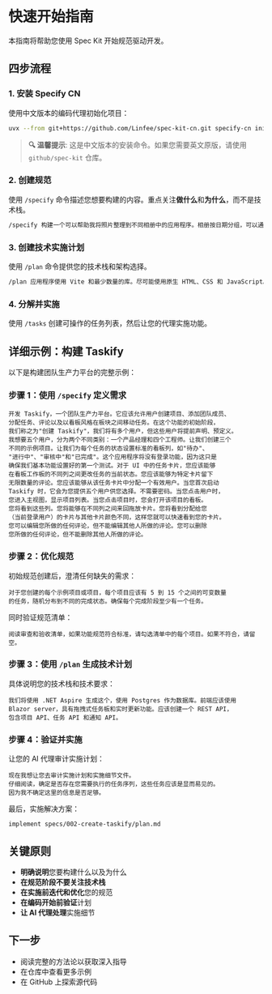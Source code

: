 # 快速开始指南

本指南将帮助您使用 Spec Kit 开始规范驱动开发。

## 四步流程

### 1. 安装 Specify CN

使用中文版本的编码代理初始化项目：

```bash
uvx --from git+https://github.com/Linfee/spec-kit-cn.git specify-cn init <PROJECT_NAME>
```

> **🔍 温馨提示**: 这是中文版本的安装命令。如果您需要英文原版，请使用 `github/spec-kit` 仓库。

### 2. 创建规范

使用 `/specify` 命令描述您想要构建的内容。重点关注**做什么**和**为什么**，而不是技术栈。

```bash
/specify 构建一个可以帮助我将照片整理到不同相册中的应用程序。相册按日期分组，可以通过在主页上拖拽来重新组织。相册不会嵌套在其他相册中。在每个相册内，照片以类似瓦片的界面预览。
```

### 3. 创建技术实施计划

使用 `/plan` 命令提供您的技术栈和架构选择。

```bash
/plan 应用程序使用 Vite 和最少数量的库。尽可能使用原生 HTML、CSS 和 JavaScript。图片不会上传到任何地方，元数据存储在本地 SQLite 数据库中。
```

### 4. 分解并实施

使用 `/tasks` 创建可操作的任务列表，然后让您的代理实施功能。

## 详细示例：构建 Taskify

以下是构建团队生产力平台的完整示例：

### 步骤 1：使用 `/specify` 定义需求

```text
开发 Taskify，一个团队生产力平台。它应该允许用户创建项目、添加团队成员、
分配任务、评论以及以看板风格在板块之间移动任务。在这个功能的初始阶段，
我们称之为"创建 Taskify"，我们将有多个用户，但这些用户将提前声明、预定义。
我想要五个用户，分为两个不同类别：一个产品经理和四个工程师。让我们创建三个
不同的示例项目。让我们为每个任务的状态设置标准的看板列，如"待办"、
"进行中"、"审核中"和"已完成"。这个应用程序将没有登录功能，因为这只是
确保我们基本功能设置好的第一个测试。对于 UI 中的任务卡片，您应该能够
在看板工作板的不同列之间更改任务的当前状态。您应该能够为特定卡片留下
无限数量的评论。您应该能够从该任务卡片中分配一个有效用户。当您首次启动
Taskify 时，它会为您提供五个用户供您选择。不需要密码。当您点击用户时，
您进入主视图，显示项目列表。当您点击项目时，您会打开该项目的看板。
您将看到这些列。您将能够在不同列之间来回拖放卡片。您将看到分配给您
（当前登录用户）的卡片与其他卡片颜色不同，这样您就可以快速看到您的卡片。
您可以编辑您所做的任何评论，但不能编辑其他人所做的评论。您可以删除
您所做的任何评论，但不能删除其他人所做的评论。
```

### 步骤 2：优化规范

初始规范创建后，澄清任何缺失的需求：

```text
对于您创建的每个示例项目或项目，每个项目应该有 5 到 15 个之间的可变数量
的任务，随机分布到不同的完成状态。确保每个完成阶段至少有一个任务。
```

同时验证规范清单：

```text
阅读审查和验收清单，如果功能规范符合标准，请勾选清单中的每个项目。如果不符合，请留空。
```

### 步骤 3：使用 `/plan` 生成技术计划

具体说明您的技术栈和技术要求：

```text
我们将使用 .NET Aspire 生成这个，使用 Postgres 作为数据库。前端应该使用
Blazor server，具有拖拽式任务板和实时更新功能。应该创建一个 REST API，
包含项目 API、任务 API 和通知 API。
```

### 步骤 4：验证并实施

让您的 AI 代理审计实施计划：

```text
现在我想让您去审计实施计划和实施细节文件。
仔细阅读，确定是否存在您需要执行的任务序列，这些任务应该是显而易见的。
因为我不确定这里的信息是否足够。
```

最后，实施解决方案：

```text
implement specs/002-create-taskify/plan.md
```

## 关键原则

- **明确说明**您要构建什么以及为什么
- **在规范阶段不要关注技术栈**
- **在实施前迭代和优化**您的规范
- **在编码开始前验证**计划
- **让 AI 代理处理**实施细节

## 下一步

- 阅读完整的方法论以获取深入指导
- 在仓库中查看更多示例
- 在 GitHub 上探索源代码